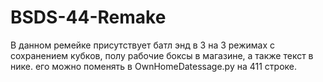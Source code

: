 # BSDS-44-Remake
В данном ремейке присутствует батл энд в 3 на 3 режимах с сохранением кубков, полу рабочие боксы в магазине, а также текст в нике. его можно поменять в OwnHomeDatessage.py на 411 строке. 
